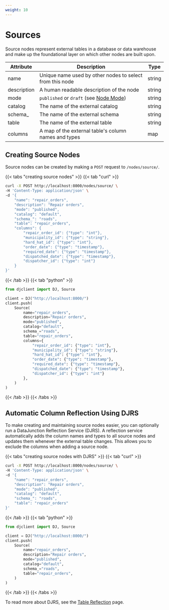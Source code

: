 ```yaml
---
weight: 10
---
```


# Sources

Source nodes represent external tables in a database or data warehouse and make up the foundational layer on which other nodes
are built upon.

| Attribute   | Description                                                                                 | Type   |
|-------------|---------------------------------------------------------------------------------------------|--------|
| name        | Unique name used by other nodes to select from this node                                    | string |
| description | A human readable description of the node                                                    | string |
| mode        | `published` or `draft` (see [Node Mode](../../../dj-concepts/node-dependencies/#node-mode)) | string |
| catalog     | The name of the external catalog                                                            | string |
| schema_     | The name of the external schema                                                             | string |
| table       | The name of the external table                                                              | string |
| columns     | A map of the external table's column names and types                                        | map    |

## Creating Source Nodes

Source nodes can be created by making a `POST` request to `/nodes/source/`.


{{< tabs "creating source nodes" >}}
{{< tab "curl" >}}
```sh
curl -X POST http://localhost:8000/nodes/source/ \
-H 'Content-Type: application/json' \
-d '{
    "name": "repair_orders",
    "description": "Repair orders",
    "mode": "published",
    "catalog": "default",
    "schema_": "roads",
    "table": "repair_orders",
    "columns": {
        "repair_order_id": {"type": "int"},
        "municipality_id": {"type": "string"},
        "hard_hat_id": {"type": "int"},
        "order_date": {"type": "timestamp"},
        "required_date": {"type": "timestamp"},
        "dispatched_date": {"type": "timestamp"},
        "dispatcher_id": {"type": "int"}
    }
}'
```
{{< /tab >}}
{{< tab "python" >}}
```py
from djclient import DJ, Source

client = DJ("http://localhost:8000/")
client.push(
    Source(
        name="repair_orders",
        description="Repair orders",
        mode="published",
        catalog="default",
        schema_="roads",
        table="repair_orders",
        columns={
            "repair_order_id": {"type": "int"},
            "municipality_id": {"type": "string"},
            "hard_hat_id": {"type": "int"},
            "order_date": {"type": "timestamp"},
            "required_date": {"type": "timestamp"},
            "dispatched_date": {"type": "timestamp"},
            "dispatcher_id": {"type": "int"}
        },
    )
)
```
{{< /tab >}}
{{< /tabs >}}

## Automatic Column Reflection Using DJRS

To make creating and maintaining source nodes easier, you can optionally run a DataJunction Reflection Service (DJRS). A reflection
service automatically adds the column names and types to all source nodes and updates them whenever the external table changes. This allows
you to exclude the columns when adding a source node.

{{< tabs "creating source nodes with DJRS" >}}
{{< tab "curl" >}}
```sh
curl -X POST http://localhost:8000/nodes/source/ \
-H 'Content-Type: application/json' \
-d '{
    "name": "repair_orders",
    "description": "Repair orders",
    "mode": "published",
    "catalog": "default",
    "schema_": "roads",
    "table": "repair_orders"
}'
```
{{< /tab >}}
{{< tab "python" >}}
```py
from djclient import DJ, Source

client = DJ("http://localhost:8000/")
client.push(
    Source(
        name="repair_orders",
        description="Repair orders",
        mode="published",
        catalog="default",
        schema_="roads",
        table="repair_orders",
    )
)
```
{{< /tab >}}
{{< /tabs >}}

To read more about DJRS, see the [Table Reflection](../../../dj-concepts/table-reflection/) page.
